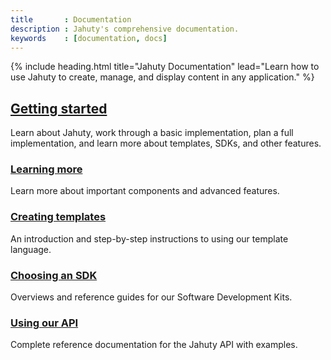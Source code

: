 ```yaml
---
title       : Documentation
description : Jahuty's comprehensive documentation.
keywords    : [documentation, docs]
---
```


{% include heading.html title="Jahuty Documentation" lead="Learn how to use Jahuty to create, manage, and display content in any application." %}

<div class="row mb-4">
  <div class="col px-4 pb-4">
    <h2>
      <a class="stretched-link" href="{% link getting-started.md %}"><i class="fas fa-map-signs mr-2"></i> Getting started</a>
    </h2>
    <p class="mb-0">
      Learn about Jahuty, work through a basic implementation, plan a full implementation, and learn more about templates, SDKs, and other features.
    </p>
  </div>
</div>
<div class="row mb-5">
  <div class="col-md-6 px-4 pb-4">
    <h3>
      <a class="stretched-link" href="{% link components/overview.md %}"><i class="fas fa-graduation-cap mr-2"></i> Learning more</a>
    </h3>
    <p>
      Learn more about important components and advanced features.
    </p>
  </div>
  <div class="col-md-6 px-4 pb-4">
    <h3>
      <a class="stretched-link" href="{% link liquid/introduction.md %}"><i class="fas fa-copy mr-2"></i> Creating templates</a>
    </h3>
    <p>
      An introduction and step-by-step instructions to using our template language.
    </p>
  </div>
  <div class="col-md-6 px-4 pb-4">
    <h3>
      <a class="stretched-link" href="{% link sdks/overview.md %}"><i class="fas fa-code mr-2"></i> Choosing an SDK</a>
    </h3>
    <p>
      Overviews and reference guides for our Software Development Kits.
    </p>
  </div>
  <div class="col-md-6 px-4 pb-4">
    <h3>
      <a class="stretched-link" href="{% link api.html %}"><i class="fas fa-globe-americas mr-2"></i> Using our API</a>
    </h3>
    <p>
      Complete reference documentation for the Jahuty API with examples.
    </p>
  </div>
</div>
